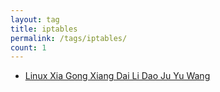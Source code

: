 ```yaml
---
layout: tag
title: iptables
permalink: /tags/iptables/
count: 1
---
```


- [Linux Xia Gong Xiang Dai Li Dao Ju Yu Wang ](https://harttle.land/2022/11/22/linux-share-proxy-over-lan.html)
